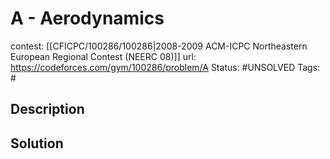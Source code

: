 # A - Aerodynamics

contest: [[CFICPC/100286/100286|2008-2009 ACM-ICPC Northeastern European Regional Contest (NEERC 08)]]
url: https://codeforces.com/gym/100286/problem/A
Status: #UNSOLVED
Tags: #

## Description

## Solution

